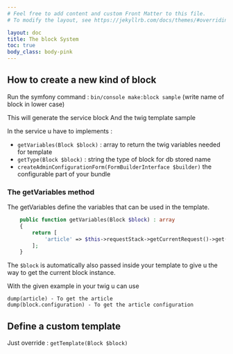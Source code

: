 ```yaml
---
# Feel free to add content and custom Front Matter to this file.
# To modify the layout, see https://jekyllrb.com/docs/themes/#overriding-theme-defaults

layout: doc
title: The block System
toc: true
body_class: body-pink
---
```


## How to create a new kind of block

Run the symfony command : `bin/console make:block sample` (write name of block in lower case)

This will generate the service block And the twig template sample

In the service u have to implements :

- `getVariables(Block $block)` : array to return the twig variables needed for template
- `getType(Block $block)` : string the type of block for db stored name
- `createAdminConfigurationForm(FormBuilderInterface $builder)` the configurable part of your bundle

### The getVariables method

The getVariables define the variables that can be used in the template.

```` php
    public function getVariables(Block $block) : array
    {
        return [
            'article' => $this->requestStack->getCurrentRequest()->get('article'),
        ];
    }
````

The `$block` is automatically also passed inside your template to give u the way to get the current block instance. 


With the given example in your twig u can use

```` twig
dump(article) - To get the article
dump(block.configuration) - To get the article configuration
````

## Define a custom template 

Just override : `getTemplate(Block $block)`

